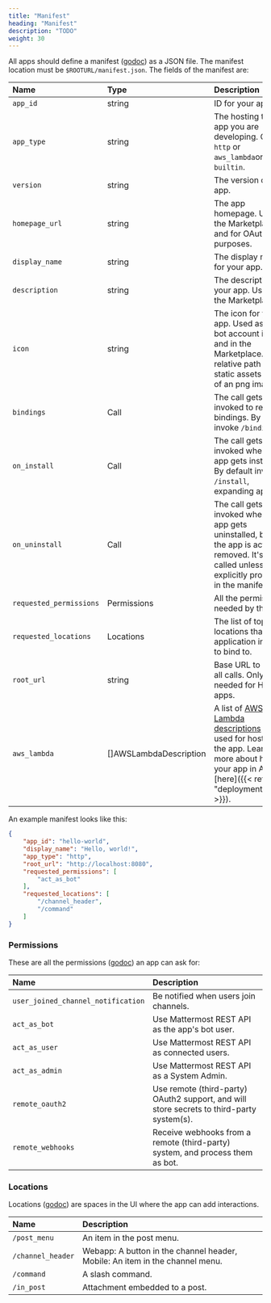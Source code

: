 ```yaml
---
title: "Manifest"
heading: "Manifest"
description: "TODO"
weight: 30
---
```


All apps should define a manifest ([godoc](https://pkg.go.dev/github.com/mattermost/mattermost-plugin-apps/apps#Manifest)) as a JSON file. The manifest location must be `$ROOTURL/manifest.json`. The fields of the manifest are:

| Name                    | Type                   | Description                                                                                                                                                                           |
| :---------------------- | :--------------------- | :------------------------------------------------------------------------------------------------------------------------------------------------------------------------------------ |
| `app_id`                | string                 | ID for your app.                                                                                                                                                                      |
| `app_type`              | string                 | The hosting type of app you are developing. Can be `http` or `aws_lambda`or `builtin`.                                                                                                |
| `version`               | string                 | The version of your app.                                                                                                                                                              |
| `homepage_url`          | string                 | The app homepage. Used in the Marketplace and for OAuth purposes.                                                                                                                     |
| `display_name`          | string                 | The display name for your app.                                                                                                                                                        |
| `description`           | string                 | The description for your app. Used in the Marketplace.                                                                                                                                |
| `icon`                  | string                 | The icon for your app. Used as the bot account icon and in the Marketplace. A relative path in the static assets folder of an png image                                               |
| `bindings`              | Call                   | The call gets invoked to retrieve bindings. By default invoke `/bindings`.                                                                                                            |
| `on_install`            | Call                   | The call gets invoked when the app gets installed. By default invoke `/install`, expanding app.                                                                                       |
| `on_uninstall`          | Call                   | The call gets invoked when the app gets uninstalled, before the app is actually removed. It's not called unless explicitly provided in the manifest.                                  |
| `requested_permissions` | Permissions            | All the permissions needed by the app.                                                                                                                                                |
| `requested_locations`   | Locations              | The list of top-level locations that the application intends to bind to.                                                                                                              |
| `root_url`              | string                 | Base URL to send all calls. Only needed for HTTP apps.                                                                                                                                |
| `aws_lambda`            | []AWSLambdaDescription | A list of [AWS Lambda descriptions](https://aws.amazon.com/de/lambda/) to be used for hosting the app. Learn more about hosting your app in AWS [here]({{< ref "deployment#AWS" >}}). |

An example manifest looks like this:
```json
{
	"app_id": "hello-world",
    "display_name": "Hello, world!",
	"app_type": "http",
	"root_url": "http://localhost:8080",
	"requested_permissions": [
		"act_as_bot"
	],
	"requested_locations": [
		"/channel_header",
		"/command"
	]
}
```

### Permissions

These are all the permissions ([godoc](https://pkg.go.dev/github.com/mattermost/mattermost-plugin-apps/apps#Permission)) an app can ask for:

| Name                               | Description                                                                               |
| :--------------------------------- | :---------------------------------------------------------------------------------------- |
| `user_joined_channel_notification` | Be notified when users join channels.                                                     |
| `act_as_bot`                       | Use Mattermost REST API as the app's bot user.                                            |
| `act_as_user`                      | Use Mattermost REST API as connected users.                                               |
| `act_as_admin`                     | Use Mattermost REST API as a System Admin.                                                |
| `remote_oauth2`                    | Use remote (third-party) OAuth2 support, and will store secrets to third-party system(s). |
| `remote_webhooks`                  | Receive webhooks from a remote (third-party) system, and process them as bot.             |


### Locations

Locations ([godoc](https://pkg.go.dev/github.com/mattermost/mattermost-plugin-apps/apps#Location)) are spaces in the UI where the app can add interactions.

| Name              | Description                                                                  |
| :---------------- | :--------------------------------------------------------------------------- |
| `/post_menu`      | An item in the post menu.                                                    |
| `/channel_header` | Webapp: A button in the channel header, Mobile: An item in the channel menu. |
| `/command`        | A slash command.                                                             |
| `/in_post`        | Attachment embedded to a post.                                               |
